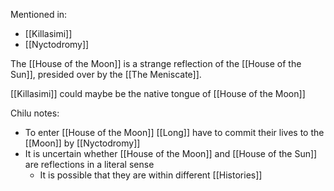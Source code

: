 Mentioned in:
- [[Killasimi]]
- [[Nyctodromy]]

The [[House of the Moon]] is a strange reflection of the [[House of the Sun]], presided over by the [[The Meniscate]].

[[Killasimi]] could maybe be the native tongue of [[House of the Moon]]

Chilu notes:
- To enter [[House of the Moon]] [[Long]] have to commit their lives to the [[Moon]] by [[Nyctodromy]]
- It is uncertain whether [[House of the Moon]] and [[House of the Sun]] are reflections in a literal sense
	- It is possible that they are within different [[Histories]]